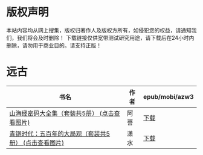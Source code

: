 # 版权声明

本站内容均从网上搜集，版权归著作人及版权方所有，如侵犯您的权益，请通知我们，我们将会及时删除！ 下载链接仅供宽带测试研究用途，请下载后在24小时内删除，请勿用于商业目的。请支持正版！

# 远古

| 书名 | 作者 | epub/mobi/azw3 |
| --- | --- | --- |
| [山海经密码大全集（套装共5册） (点击查看图片)](https://www.dushupai.com/attachment/2024/06/01/b13a462ac21a47b8.jpg) | 阿菩 | [下载](https://url89.ctfile.com/f/31084289-1357006714-464296?p=8866) |
| [青铜时代：五百年的大局观（套装共5册） (点击查看图片)](https://www.dushupai.com/attachment/2024/06/01/dca14e8dd7cfc481.jpg) | 潇水 | [下载](https://url89.ctfile.com/f/31084289-1357006483-1c8e69?p=8866) |
